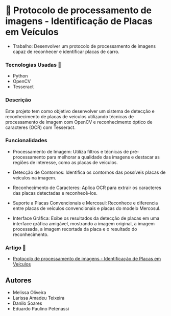 # 📌 Protocolo de processamento de imagens - Identificação de Placas em Veículos

* Trabalho: Desenvolver um protocolo de processamento de imagens capaz de reconhecer e identificar placas de carro.

### Tecnologias Usadas 🔧

- Python
- OpenCV
- Tesseract


### Descrição

Este projeto tem como objetivo desenvolver um sistema de detecção e reconhecimento de placas de veículos utilizando técnicas de processamento de imagem com OpenCV e reconhecimento óptico de caracteres (OCR) com Tesseract.

### Funcionalidades

- Processamento de Imagem: Utiliza filtros e técnicas de pré-processamento para melhorar a qualidade das imagens e destacar as regiões de interesse, como as placas de veículos.

- Detecção de Contornos: Identifica os contornos das possíveis placas de veículos na imagem.

- Reconhecimento de Caracteres: Aplica OCR para extrair os caracteres das placas detectadas e reconhecê-los.

- Suporte a Placas Convencionais e Mercosul: Reconhece e diferencia entre placas de veículos convencionais e placas do modelo Mercosul.

- Interface Gráfica: Exibe os resultados da detecção de placas em uma interface gráfica amigável, mostrando a imagem original, a imagem processada, a imagem recortada da placa e o resultado do reconhecimento.


### Artigo 🔗

- [Protocolo de processamento de imagens - Identificação de Placas em Veículos](https://github.com/MelissaOliveiraC/CG/blob/main/number-plate-recognition/artigo/Identificacao-de-placas-em-veiculos.pdf)

## Autores

- Melissa Oliveira
- Larissa Amadeu Teixeira
- Danilo Soares
- Eduardo Paulino Petenassi
